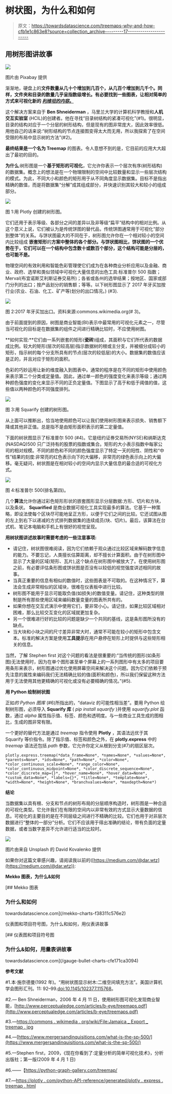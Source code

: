 # 树状图，为什么和如何

> 原文：<https://towardsdatascience.com/treemaps-why-and-how-cfb1e1c863e8?source=collection_archive---------17----------------------->

## **用树形图讲故事**

![](img/7c64600627dfa5011c03e9aafbadbed3.png)

图片由 Pixabay 提供

渐渐地，硬盘上的**文件数量从几十个增加到几百个，从几百个增加到几千个。同样，文件夹和目录的数量几乎呈指数级增长。有必要找到一些图表，让相对简单的方式来可视化新的 [*利维坦的内容。*](https://en.wikipedia.org/wiki/Leviathan)**

这个解决方案来自于 **Ben Shneiderman** ，马里兰大学的计算机科学教授和**人机交互实验室** (HCIL)的创建者。他在寻找“目录树结构的紧凑可视化”(#1)。很明显，目录的结构对应于一个分层的树形结构，但是现有的图非常庞大，因此效率很低。用他自己的话来说:“树形结构的节点连接图变得太大而无用，所以我探索了在空间受限的布局中显示树的方法”(#2)。

**最终结果是一个名为 Treemap** 的图表。令人意想不到的是，它目前的应用大大超出了最初的目的。

**为什么**:树形图是一个**基于矩形的可视化**，它允许你表示一个层次有序(树形结构)的数据集。概念上的想法是在一个物理限制的空间中比较数量和显示一些层次结构的模式。为此，不同大小和颜色的矩形用于从不同角度显示数据集。目标不是指出精确的数值，而是将数据集“分解”成其组成部分，并快速识别其较大和较小的组成部分。

![](img/85595652b2e15ec6054374d9747822f6.png)

图 1:用 Plotly 创建的树形图。

它们还用于表示等级、各部分之间的差异以及非等级“扁平”结构中的相对比例。从这个意义上说，它们被认为是传统饼图的替代品，传统饼图通常用于可视化“部分到整体”的关系。与饼状图最大的不同在于，树形图允许你在一个相对较小的空间内比较组成 **嵌套矩形**的**方案中整体的各个部分。与饼状图相比，饼状图的一个优势在于，它们可以在一个结构中包含数十或数百个部分，这个结构可能是分层的，也可能不是。**

物理空间的有效利用和智能色彩管理使它们成为在各种商业分析应用以及金融、商业、政府、选举和类似领域中可视化大量信息的出色工具:标准普尔 500 指数；Merval(布宜诺斯艾利斯证券交易所)；各省或各州的选举结果；按地区、国家或部门分列的出口；按产品划分的销售额；等等。以下树形图显示了 2017 年牙买加按行业(农业、石油、化工、矿产等)划分的出口情况。) (#3).

![](img/0c52a6f9d3be9e1dd3ccde980648753d.png)

图 2:2017 年牙买加出口。资料来源:commons.wikimedia.org(# 3)。

由于前面提到的原因，树图是商业智能(BI)表示中最常用的可视化元素之一，尽管当可视化的目标是在数据集的组件之间进行精确比较时，不应使用树图。

**如何实现:**它们由一系列嵌套的矩形(**瓷砖**)组成，其面积与它们所代表的数据成比例。较大的矩形(层次的较高层)指示数据树的根或主分支，并被细分成较小的矩形，指示树的每个分支所具有的节点(层次的较低层)的大小。数据集的数值应该是正的，并且对应于矩形的面积。

色彩的巧妙运用让新的维度融入到图表中。通常的程序是在不同的矩形中使用颜色来表示第二个分类或定量值。因此，通过单一颜色的强度变化来表示等级；通过两种颜色强度的变化来显示不同的正负定量值。下图显示了高于和低于阈值的值，这些值以两种颜色的不同强度排列。

![](img/3df8c4c2af76654d51b1318729147984.png)

图 3:用 Squarify 创建的树形图。

从上面可以推断出，恰当地使用颜色可以让我们使用树形图来表示损失、销售额下降或其他非正值。总是指不是由矩形面积表示的第二定量值。

下面的树状图显示了标准普尔 500 (#4)。它是纽约证券交易所(NYSE)和纳斯达克(NASDAQ)500 只广泛持有的股票的指数或集合。矩形的大小表示指数中每家公司的相对规模。不同的颜色和不同的颜色强度显示了特定一天的阳性、阴性和“中性”结果的刻度:非常亮的红色表示向下的大偏移，非常亮的绿色表示向上的大偏移。毫无疑问，树状图是在相对较小的空间内显示大量信息的最合适的可视化方式。

![](img/5a53c04b48d64d99c72d154e265f3b28.png)

图 4:标准普尔 500(排名第四)。

几个**算法**允许你通过彩色矩形形状的嵌套图形显示分层数据:方形、切片和方块，以及条状。 **Squarified** 是商业数据可视化工具实现最多的算法。它基于一种策略，即设法使每个区块尽可能地呈正方形，以便于它们之间的比较。它还试图从图的左上到右下以递减的方式排列数据集的连续成员(块、切片)。最后，该算法在台式机、笔记本电脑和手机上有很好的视觉呈现。

**用树状图讲述故事时需要考虑的一些注意事项:**

*   请记住，树状图很难阅读，因为它们依赖于观众通过比较区域来解码数字信息的能力。不要忘记，人类擅长估算距离，却不擅长计算面积。由于在树形图中显示了大量的区域(矩形、瓦片),这个缺点在树形图中被放大了。在使用树形图之前，有必要评估条形图或饼状图是否没有以较低的视觉强度讲述相同的故事。
*   当真正重要的信息有相似的数值时，这些图表是不可取的。在这种情况下，算法会生成非常相似的区域块，很难在仪表板中进行比较。
*   树形图不能用于显示可能取负值(如损失)的数值变量。请记住，这种类型的限制是所有那些使用区域来编码数量变量的图表所共有的。
*   如果你想在交互式演示中使用它们，要非常小心。请记住，如果比较区域相对困难，那么比较交互变化的区域就更加复杂。
*   另一个很难进行好的比较的问题是缺少一个共同的基线，这是条形图所没有的缺点。
*   当大块和小块之间的尺寸差异非常大时，通常不可能在较小的矩形中包含文本。标准的解决方案是使用**工具提示**在用户悬停在矩形上时提供与这些矩形相关的信息。

当然，了解 Stephen first 对这个问题的看法是很重要的:“当传统的图形(如条形图)无法使用时，因为在单个图形甚至单个屏幕上的一系列图形中有太多的项目要用条形来表示，树形图通过优化使用屏幕空间来解决这个问题。因为它们依赖于预先注意的属性来编码我们无法精确比较的值(面积和颜色)，所以我们保留这种方法用于无法使用其他更精确的可视化或没有必要精确的情况。”(#5).

**用 Python 绘制树状图**

正如*的 Python 图库* (#6)所指出的，“dataviz 的可能性相当差”。要用 Python 绘制树形图，必须导入 **Squarify 库** ( *pip install squarify* )并使用 *squarify.plot* 函数，通过 *alpha* 属性指示值、标签、颜色和透明度。与一些商业工具生成的图相比，生成的图非常有限。

一个更好的替代方法是通过 *treemap* 指令使用 **Plotly** ，其语法远优于其 Squarify 等价指令。除了指示值、标签和颜色之外，在 **plotly.express** 中的 *treemap* 语法还包括 *path* 参数，它允许你定义从根到分支(#7)的扇区层次。

```
plotly.express.treemap(*data_frame=None*, *names=None*, *values=None*, *parents=None*, *ids=None*, *path=None*, *color=None*, *color_continuous_scale=None*, *range_color=None*, *color_continuous_midpoint=None*, *color_discrete_sequence=None*, *color_discrete_map={}*, *hover_name=None*, *hover_data=None*, *custom_data=None*, *labels={}*, *title=None*, *template=None*, *width=None*, *height=None*, *branchvalues=None*, *maxdepth=None*)
```

**结论**

当数据集以具有根、分支和节点的树形布局的分层顺序构造时，树形图是一种合适的可视化类型。它允许我们在有限的空间内以非常有效的方式显示大量数据的信息。可视化的主要目的是在不同层级之间进行不精确的比较。它们也用于对非层次数据进行“整体的一部分”分析。它们不应该用于得出准确的结论，带有负面的定量数据，或者当数字差异不允许进行适当的比较时。

![](img/fd2e55253b8480fb54f0c6703d6a1009.png)

图片由来自 Unsplash 的 David Kovalenko 提供

如果你对这篇文章感兴趣，请阅读我以前的([https://medium.com/@dar.wtz](https://medium.com/@dar.wtz)):

**Mekko 图表，为什么&如何**

[](/mekko-charts-f38311c576e2) [## Mekko 图表

### 为什么和如何

towardsdatascience.com](/mekko-charts-f38311c576e2) 

仪表图和项目符号图，为什么和如何，用仪表讲故事

[](/gauge-bullet-charts-cfe171ca3094) [## 仪表图和项目符号图

### 为什么&如何，用量表讲故事

towardsdatascience.com](/gauge-bullet-charts-cfe171ca3094) 

**参考文献**

#1.本·施奈德曼(1992 年)。“用树状图显示树木:二维空间填充方法”。美国计算机学会图形汇刊。11: 92–99.[doi:10.1145/102377.115768](https://doi.org/10.1145%2F102377.115768)。

#2.— Ben Shneiderman，2006 年 4 月 11 日，使用树形图可视化发现商业智能，[http://www.perceptualedge.com/articles/b-eye/treemaps.pdf](http://www.perceptualedge.com/articles/b-eye/treemaps.pdf)

#3.—[https://commons . wikimedia . org/wiki/File:Jamaica _ Export _ treemap . jpg](https://commons.wikimedia.org/wiki/File:Jamaica_Export_Treemap.jpg)

#4.—[https://www.mergersandinquisitions.com/what-is-the-sp-500/](https://www.mergersandinquisitions.com/what-is-the-sp-500/)

#5.—Stephen first，2009，《现在你看到了:定量分析的简单可视化技术》，分析出版社；第一版(2009 年 4 月 1 日)

#6.——【https://python-graph-gallery.com/treemap/ 

#7.—[https://plotly . com/python-API-reference/generated/plotly . express . treemap . html](https://plotly.com/python-api-reference/generated/plotly.express.treemap.html)